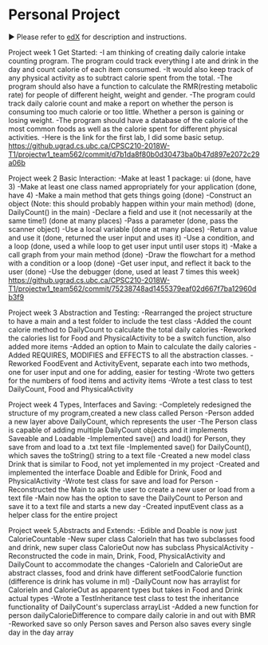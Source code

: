 # Personal Project
:arrow_forward: Please refer to [edX][1] for description and instructions.

[1]: https://edge.edx.org/courses/course-v1:UBC+CPSC210+2018W1/courseware/a4d49b3ef5fa4fe2bd9496e76d72dc48/e2887456a15a48dbb040ecdac313168f/1?activate_block_id=block-v1%3AUBC%2BCPSC210%2B2018W1%2Btype%40vertical%2Bblock%40ff793bbcd5544e82bb5052f0dffe5d71

Project week 1 Get Started:
-I am thinking of creating daily calorie intake counting program. The program could track everything I ate and drink in the day and count calorie of each item consumed.
-It would also keep track of any physical activity as to subtract calorie spent from the total.
-The program should also have a function to calculate the RMR(resting metabolic rate) for people of different height, weight and gender.
-The program could track daily calorie count and make a report on whether the person is consuming too much calorie or too little. Whether a person is gaining or losing weight.
-The program should have a database of the calorie of the most common foods as well as the calorie spent for different physical activities.
-Here is the link for the first lab, I did some basic setup. https://github.ugrad.cs.ubc.ca/CPSC210-2018W-T1/projectw1_team562/commit/d7b1da8f80b0d30473ba0b47d897e2072c29a06b

Project week 2 Basic Interaction:
-Make at least 1 package: ui (done, have 3)
-Make at least one class named appropriately for your application (done, have 4)
-Make a main method that gets things going (done)
-Construct an object (Note: this should probably happen within your main method) (done, DailyCount() in the main)
-Declare a field and use it (not necessarily at the same time!) (done at many places)
-Pass a parameter (done, pass the scanner object)
-Use a local variable (done at many places)
-Return a value and use it (done, returned the user input and uses it)
-Use a condition, and a loop (done, used a while loop to get user input until user stops it)
-Make a call graph from your main method (done)
-Draw the flowchart for a method with a condition or a loop (done)
-Get user input, and reflect it back to the user (done)
-Use the debugger (done, used at least 7 times this week)
https://github.ugrad.cs.ubc.ca/CPSC210-2018W-T1/projectw1_team562/commit/75238748ad1455379eaf02d667f7ba12960db3f9

Project week 3 Abstraction and Testing:
-Rearranged the project structure to have a main and a test folder to include the test class
-Added the count calorie method to DailyCount to calculate the total daily calories
-Reworked the calories list for Food and PhysicalActivity to be a switch function, also added more items
-Added an option to Main to calculate the daily calories
-Added REQUIRES, MODIFIES and EFFECTS to all the abstraction classes.
-Reworked FoodEvent and ActivityEvent, separate each into two methods, one for user input and one for adding, easier for testing
-Wrote two getters for the numbers of food items and activity items
-Wrote a test class to test DailyCount, Food and PhysicalActivity

Project week 4 Types, Interfaces and Saving:
-Completely redesigned the structure of my program,created a new class called Person
-Person added a new layer above DailyCount, which represents the user
-The Person class is capable of adding multiple DailyCount objects and it implements Saveable and Loadable
-Implemented save() and load() for Person, they save from and load to a .txt text file
-Implemented save() for DailyCount(), which saves the toString() string to a text file
-Created a new model class Drink that is similar to Food, not yet implemented in my project
-Created and implemented the interface Doable and Edible for Drink, Food and PhysicalActivity
-Wrote test class for save and load for Person
-Reconstructed the Main to ask the user to create a new user or load from a text file
-Main now has the option to save the DailyCount to Person and save it to a text file and starts a new day
-Created inputEvent class as a helper class for the entire project

Project week 5,Abstracts and Extends:
-Edible and Doable is now just CalorieCountable
-New super class CalorieIn that has two subclasses food and drink, new super class CalorieOut now has subclass PhysicalActivity
-Reconstructed the code in main, Drink, Food, PhysicalActivity and DailyCount to accommodate the changes
-CalorieIn and CalorieOut are abstract classes, food and drink have different setFoodCalorie function (difference is drink has volume in ml)
-DailyCount now has arraylist for CalorieIn and CalorieOut as apparent types but takes in Food and Drink actual types
-Wrote a TestInheritance test class to test the inheritance functionality of DailyCount's superclass arrayList
-Added a new function for person dailyCalorieDifference to compare daily calorie in and out with BMR
-Reworked save so only Person saves and Person also saves every single day in the day array


